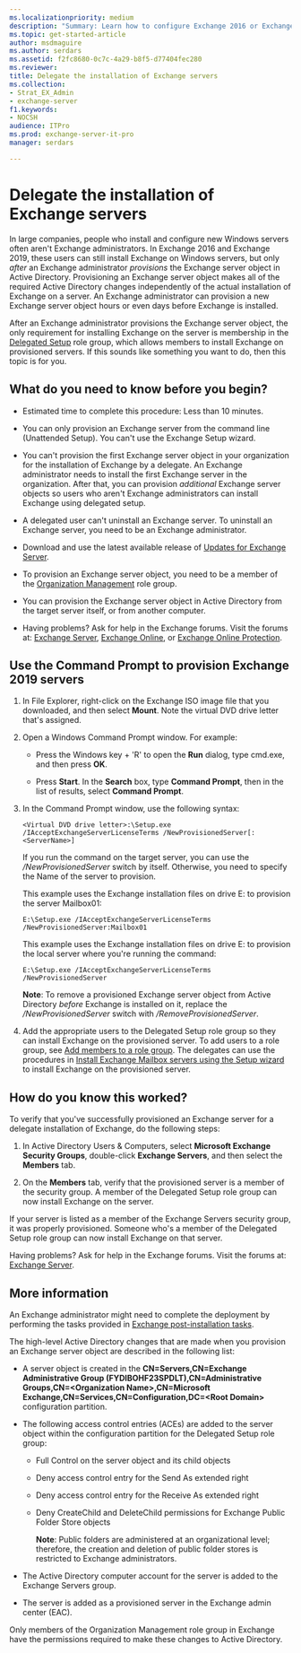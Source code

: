 ```yaml
---
ms.localizationpriority: medium
description: "Summary: Learn how to configure Exchange 2016 or Exchange 2019 server objects in Active Directory so users who aren't Exchange administrators can install Exchange."
ms.topic: get-started-article
author: msdmaguire
ms.author: serdars
ms.assetid: f2fc8680-0c7c-4a29-b8f5-d77404fec280
ms.reviewer: 
title: Delegate the installation of Exchange servers
ms.collection:
- Strat_EX_Admin
- exchange-server
f1.keywords:
- NOCSH
audience: ITPro
ms.prod: exchange-server-it-pro
manager: serdars

---
```


# Delegate the installation of Exchange servers

In large companies, people who install and configure new Windows servers often aren't Exchange administrators. In Exchange 2016 and Exchange 2019, these users can still install Exchange on Windows servers, but only _after_ an Exchange administrator *provisions* the Exchange server object in Active Directory. Provisioning an Exchange server object makes all of the required Active Directory changes independently of the actual installation of Exchange on a server. An Exchange administrator can provision a new Exchange server object hours or even days before Exchange is installed.

After an Exchange administrator provisions the Exchange server object, the only requirement for installing Exchange on the server is membership in the [Delegated Setup](../../../ExchangeServer2013/delegated-setup-exchange-2013-help.md) role group, which allows members to install Exchange on provisioned servers. If this sounds like something you want to do, then this topic is for you.

## What do you need to know before you begin?

- Estimated time to complete this procedure: Less than 10 minutes.

- You can only provision an Exchange server from the command line (Unattended Setup). You can't use the Exchange Setup wizard.

- You can't provision the first Exchange server object in your organization for the installation of Exchange by a delegate. An Exchange administrator needs to install the first Exchange server in the organization. After that, you can provision _additional_ Exchange server objects so users who aren't Exchange administrators can install Exchange using delegated setup.

- A delegated user can't uninstall an Exchange server. To uninstall an Exchange server, you need to be an Exchange administrator.

- Download and use the latest available release of [Updates for Exchange Server](../../new-features/updates.md).

- To provision an Exchange server object, you need to be a member of the [Organization Management](../../../ExchangeServer2013/organization-management-exchange-2013-help.md) role group.

- You can provision the Exchange server object in Active Directory from the target server itself, or from another computer.

- Having problems? Ask for help in the Exchange forums. Visit the forums at: [Exchange Server](https://social.technet.microsoft.com/forums/office/home?category=exchangeserver), [Exchange Online](https://social.technet.microsoft.com/forums/msonline/home?forum=onlineservicesexchange), or [Exchange Online Protection](https://social.technet.microsoft.com/forums/forefront/home?forum=FOPE).

## Use the Command Prompt to provision Exchange 2019 servers

1. In File Explorer, right-click on the Exchange ISO image file that you downloaded, and then select **Mount**. Note the virtual DVD drive letter that's assigned.

2. Open a Windows Command Prompt window. For example:

    - Press the Windows key + 'R' to open the **Run** dialog, type cmd.exe, and then press **OK**.

    - Press **Start**. In the **Search** box, type **Command Prompt**, then in the list of results, select **Command Prompt**.

3. In the Command Prompt window, use the following syntax:

    ```console
    <Virtual DVD drive letter>:\Setup.exe /IAcceptExchangeServerLicenseTerms /NewProvisionedServer[:<ServerName>]
    ```

    If you run the command on the target server, you can use the _/NewProvisionedServer_ switch by itself. Otherwise, you need to specify the Name of the server to provision.

    This example uses the Exchange installation files on drive E: to provision the server Mailbox01:

    ```console
    E:\Setup.exe /IAcceptExchangeServerLicenseTerms /NewProvisionedServer:Mailbox01
    ```

    This example uses the Exchange installation files on drive E: to provision the local server where you're running the command:

    ```console
    E:\Setup.exe /IAcceptExchangeServerLicenseTerms /NewProvisionedServer
    ```

    **Note**: To remove a provisioned Exchange server object from Active Directory _before_ Exchange is installed on it, replace the _/NewProvisionedServer_ switch with _/RemoveProvisionedServer_.

4. Add the appropriate users to the Delegated Setup role group so they can install Exchange on the provisioned server. To add users to a role group, see [Add members to a role group](../../permissions/role-group-members.md#add). The delegates can use the procedures in [Install Exchange Mailbox servers using the Setup wizard](install-mailbox-role.md) to install Exchange on the provisioned server.

## How do you know this worked?

To verify that you've successfully provisioned an Exchange server for a delegate installation of Exchange, do the following steps:

1. In Active Directory Users & Computers, select **Microsoft Exchange Security Groups**, double-click **Exchange Servers**, and then select the **Members** tab.

2. On the **Members** tab, verify that the provisioned server is a member of the security group. A member of the Delegated Setup role group can now install Exchange on the server.

If your server is listed as a member of the Exchange Servers security group, it was properly provisioned. Someone who's a member of the Delegated Setup role group can now install Exchange on that server.

Having problems? Ask for help in the Exchange forums. Visit the forums at: [Exchange Server](https://social.technet.microsoft.com/forums/office/home?category=exchangeserver).

## More information

An Exchange administrator might need to complete the deployment by performing the tasks provided in [Exchange post-installation tasks](../../plan-and-deploy/post-installation-tasks/post-installation-tasks.md).

The high-level Active Directory changes that are made when you provision an Exchange server object are described in the following list:

- A server object is created in the **CN=Servers,CN=Exchange Administrative Group (FYDIBOHF23SPDLT),CN=Administrative Groups,CN=\<Organization Name\>,CN=Microsoft Exchange,CN=Services,CN=Configuration,DC=\<Root Domain\>** configuration partition.

- The following access control entries (ACEs) are added to the server object within the configuration partition for the Delegated Setup role group:

  - Full Control on the server object and its child objects

  - Deny access control entry for the Send As extended right

  - Deny access control entry for the Receive As extended right

  - Deny CreateChild and DeleteChild permissions for Exchange Public Folder Store objects

     **Note**: Public folders are administered at an organizational level; therefore, the creation and deletion of public folder stores is restricted to Exchange administrators.

- The Active Directory computer account for the server is added to the Exchange Servers group.

- The server is added as a provisioned server in the Exchange admin center (EAC).

Only members of the Organization Management role group in Exchange have the permissions required to make these changes to Active Directory.